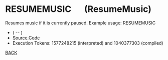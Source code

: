 # RESUMEMUSIC &emsp; (ResumeMusic)
Resumes music if it is currently paused. Example usage: RESUMEMUSIC
* ( -- )
* [Source Code](../words/sound/ResumeMusic.cs)
* Execution Tokens: 1577248215 (interpreted) and 1040377303 (compiled)


[BACK](builtins.md#ResumeMusic)
